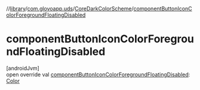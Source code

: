 //[library](../../../index.md)/[com.glovoapp.uds](../index.md)/[CoreDarkColorScheme](index.md)/[componentButtonIconColorForegroundFloatingDisabled](component-button-icon-color-foreground-floating-disabled.md)

# componentButtonIconColorForegroundFloatingDisabled

[androidJvm]\
open override val [componentButtonIconColorForegroundFloatingDisabled](component-button-icon-color-foreground-floating-disabled.md): [Color](https://developer.android.com/reference/kotlin/androidx/compose/ui/graphics/Color.html)
